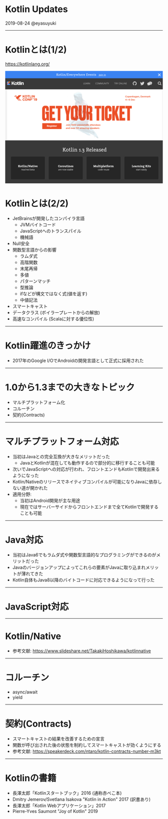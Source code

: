 Kotlin Updates
===

2019-08-24 @eyasuyuki

---

# Kotlinとは(1/2)

https://kotlinlang.org/

![Kotlin Website](https://raw.githubusercontent.com/eyasuyuki/KotlinUpdates/master/images/kotlinlang_org.png)

# Kotlinとは(2/2)

- JetBrainsが開発したコンパイラ言語
    - JVMバイトコード
    - JavaScriptへのトランスパイル
    - 機械語
- Null安全
- 関数型言語からの影響
	- ラムダ式
	- 高階関数
	- 末尾再帰
	- 多値
	- パターンマッチ
	- 型推論
	- ifなどが構文ではなく式(値を返す)
	- 中値記法
- スマートキャスト
- データクラス (ボイラープレートからの解放)
- 高速なコンパイル (Scalaに対する優位性)

---

# Kotlin躍進のきっかけ

- 2017年のGoogle I/OでAndroidの開発言語として正式に採用された

---

# 1.0から1.3までの大きなトピック

- マルチプラットフォーム化
- コルーチン
- 契約(Contracts)

---

# マルチプラットフォーム対応

- 当初はJavaとの完全互換が大きなメリットだった
    - JavaとKotlinが混在しても動作するので部分的に移行することも可能
- 次いでJavaScriptへの対応が行われ、フロントエンドもKotlinで開発出来るようになった
- Kotlin/Nativeのリリースでネイティブコンパイルが可能になりJavaに依存しない道が開かれた
- 適用分野:
    - 当初はAndroid開発が主な用途
    - 現在ではサーバーサイドからフロントエンドまで全てKotlinで開発することも可能

---

# Java対応

- 当初はJava6でもラムダ式や関数型言語的なプログラミングができるのがメリットだった
- Javaのバージョンアップによってこれらの要素がJavaに取り込まれメリットが薄れてきた
- Kotlin自体もJava8以降のバイトコードに対応できるようになって行った

---

# JavaScript対応

---

# Kotlin/Native

- 参考文献: https://www.slideshare.net/TakakiHoshikawa/kotlinnative

---

# コルーチン

- async/await
- yield

---

# 契約(Contracts)

- スマートキャストの結果を改善するための宣言
- 関数が呼び出された後の状態を制約してスマートキャストが効くようにする
- 参考文献: https://speakerdeck.com/ntaro/kotlin-contracts-number-m3kt

---

# Kotlinの書籍

- 長澤太郎「Kotlinスタートブック」2016 (通称赤べこ本)
- Dmitry Jemerov/Svetlana Isakova "Kotlin in Action" 2017 (訳書あり)
- 長澤太郎「Kotlin Webアプリケーション」2017
- Pierre-Yves Saumont "Joy of Kotlin" 2019